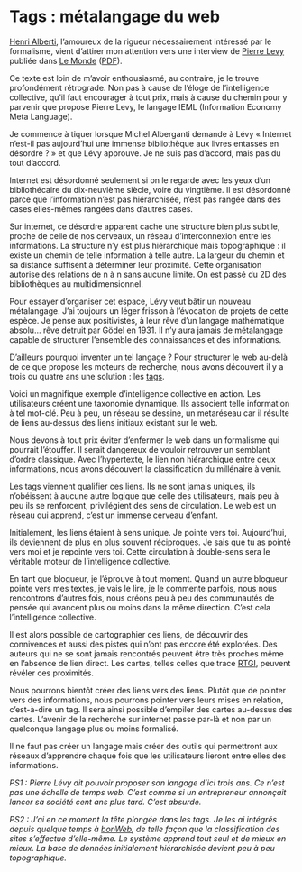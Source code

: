 # Tags : métalangage du web

[Henri Alberti](https://tcrouzet.com/2007/06/20/decentraliser-l%e2%80%99experience-utilisateur/#comment-35394), l’amoureux de la rigueur nécessairement intéressé par le formalisme, vient d’attirer mon attention vers une interview de [Pierre Levy](http://fr.wikipedia.org/wiki/Pierre_L%C3%A9vy) publiée dans [Le Monde](http://www.lemonde.fr/web/article/0,1-0@2-651865,36-927305,0.html?xtor=RSS-3208) ([PDF](https://tcrouzet.com/images_tc/200706l24emonde.pdf)).

Ce texte est loin de m’avoir enthousiasmé, au contraire, je le trouve profondément rétrograde. Non pas à cause de l’éloge de l’intelligence collective, qu’il faut encourager à tout prix, mais à cause du chemin pour y parvenir que propose Pierre Levy, le langage IEML (Information Economy Meta Language).

Je commence à tiquer lorsque Michel Alberganti demande à Lévy « Internet n’est-il pas aujourd’hui une immense bibliothèque aux livres entassés en désordre ? » et que Lévy approuve. Je ne suis pas d’accord, mais pas du tout d’accord.

Internet est désordonné seulement si on le regarde avec les yeux d’un bibliothécaire du dix-neuvième siècle, voire du vingtième. Il est désordonné parce que l’information n’est pas hiérarchisée, n’est pas rangée dans des cases elles-mêmes rangées dans d’autres cases.

Sur internet, ce désordre apparent cache une structure bien plus subtile, proche de celle de nos cerveaux, un réseau d’interconnexion entre les informations. La structure n’y est plus hiérarchique mais topographique : il existe un chemin de telle information à telle autre. La largeur du chemin et sa distance suffisent à déterminer leur proximité. Cette organisation autorise des relations de n à n sans aucune limite. On est passé du 2D des bibliothèques au multidimensionnel.

Pour essayer d’organiser cet espace, Lévy veut bâtir un nouveau métalangage. J’ai toujours un léger frisson à l’évocation de projets de cette espèce. Je pense aux positivistes, à leur rêve d’un langage mathématique absolu… rêve détruit par Gödel en 1931. Il n’y aura jamais de métalangage capable de structurer l’ensemble des connaissances et des informations.

D’ailleurs pourquoi inventer un tel langage ? Pour structurer le web au-delà de ce que propose les moteurs de recherche, nous avons découvert il y a trois ou quatre ans une solution : les [tags](http://en.wikipedia.org/wiki/Tags).

Voici un magnifique exemple d’intelligence collective en action. Les utilisateurs créent une taxonomie dynamique. Ils associent telle information à tel mot-clé. Peu à peu, un réseau se dessine, un metaréseau car il résulte de liens au-dessus des liens initiaux existant sur le web.

Nous devons à tout prix éviter d’enfermer le web dans un formalisme qui pourrait l’étouffer. Il serait dangereux de vouloir retrouver un semblant d’ordre classique. Avec l’hypertexte, le lien non hiérarchique entre deux informations, nous avons découvert la classification du millénaire à venir.

Les tags viennent qualifier ces liens. Ils ne sont jamais uniques, ils n’obéissent à aucune autre logique que celle des utilisateurs, mais peu à peu ils se renforcent, privilégient des sens de circulation. Le web est un réseau qui apprend, c’est un immense cerveau d’enfant.

Initialement, les liens étaient à sens unique. Je pointe vers toi. Aujourd’hui, ils deviennent de plus en plus souvent réciproques. Je sais que tu as pointé vers moi et je repointe vers toi. Cette circulation à double-sens sera le véritable moteur de l’intelligence collective.

En tant que blogueur, je l’éprouve à tout moment. Quand un autre blogueur pointe vers mes textes, je vais le lire, je le commente parfois, nous nous rencontrons d’autres fois, nous créons peu à peu des communautés de pensée qui avancent plus ou moins dans la même direction. C’est cela l’intelligence collective.

Il est alors possible de cartographier ces liens, de découvrir des connivences et aussi des pistes qui n’ont pas encore été explorées. Des auteurs qui ne se sont jamais rencontrés peuvent être très proches même en l’absence de lien direct. Les cartes, telles celles que trace [RTGI](http://rtgi.fr/), peuvent révéler ces proximités.

Nous pourrons bientôt créer des liens vers des liens. Plutôt que de pointer vers des informations, nous pourrons pointer vers leurs mises en relation, c’est-à-dire un tag. Il sera ainsi possible d’empiler des cartes au-dessus des cartes. L’avenir de la recherche sur internet passe par-là et non par un quelconque langage plus ou moins formalisé.

Il ne faut pas créer un langage mais créer des outils qui permettront aux réseaux d’apprendre chaque fois que les utilisateurs lieront entre elles des informations.

*PS1 : Pierre Lévy dit pouvoir proposer son langage d’ici trois ans. Ce n’est pas une échelle de temps web. C’est comme si un entrepreneur annonçait lancer sa société cent ans plus tard. C’est absurde.*

*PS2 : J’ai en ce moment la tête plongée dans les tags. Je les ai intégrés depuis quelque temps à* [*bonWeb*](http://www.bonweb.com)*, de telle façon que la classification des sites s’effectue d’elle-même. Le système apprend tout seul et de mieux en mieux. La base de données initialement hiérarchisée devient peu à peu topographique.*